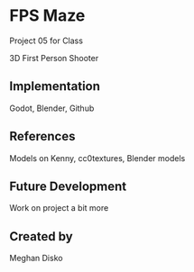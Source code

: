 # FPS Maze
Project 05 for Class

3D First Person Shooter

## Implementation
Godot, Blender, Github

## References
Models on Kenny, cc0textures, Blender models

## Future Development
Work on project a bit more

## Created by
Meghan Disko
